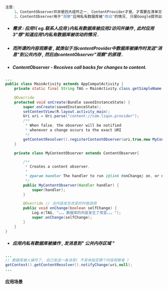 ```java
注意:
    1、ContentObserver并非是四大组件之一, ContentProvider才是、才需要在清单文件中注册.
    2、ContentObserver用于"观察"应用私有数据库被"改动"的情况, 只是Google提供出来的一个API.
```

* ##### 需求 : 应用1\( eg.联系人应用 \)内私有数据库被应用2访问并操作 , 此时应用3"想"知道应用1内私有数据库被改动的情况 .
* ##### 而所谓的内容观察者 , 就类似于当contentProvider中数据库被操作时发送"消息"到公共内存 , 然后由contentObserver"观察"的原理 .
* ##### ContentObserver - Receives call backs for changes to content.

```java
...
public class MainActivity extends AppCompatActivity {
    private static final String TAG = MainActivity.class.getSimpleName();

    @Override
    protected void onCreate(Bundle savedInstanceState) {
        super.onCreate(savedInstanceState);
        setContentView(R.layout.activity_main);
        Uri uri = Uri.parse("content://com.liqun.provider");
        /**
         * When false, the observer will be notified
         * whenever a change occurs to the exact URI
         */
        getContentResolver().registerContentObserver(uri,true,new MyContentObserver(new Handler()));
    }

    private class MyContentObserver extends ContentObserver{

        /**
         * Creates a content observer.
         *
         * @param handler The handler to run {@link #onChange} on, or null if none.
         */
        public MyContentObserver(Handler handler) {
            super(handler);
        }

        @Override // 当内容发生改变的时候调用
        public void onChange(boolean selfChange) {
            Log.e(TAG, "。。。数据库的内容发生了改变。。。");
            super.onChange(selfChange);
        }
    }
}
```

* ##### 应用内私有数据库被操作 , 发消息到" 公共内存区域 "

```java
...
// 数据库被人操作了, 自己发送一条消息( 不具体指定哪个内容观察者 )
getContext().getContentResolver().notifyChange(uri,null);
...
```

#### 应用场景



